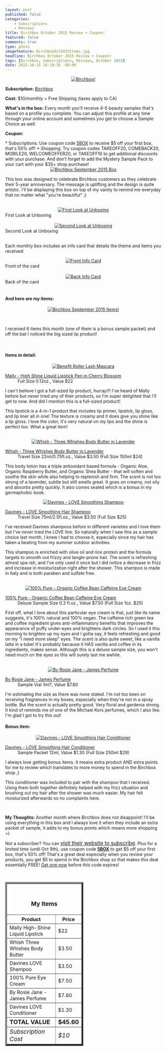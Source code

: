 ```yaml
---
layout: post
published: false
categories: 
    - Subscriptions
    - Reviews
title: Birchbox October 2015 Review + Coupon!
featured: false
comments: true
type: photo
imagefeature: BirchboxOct2015Items.jpg
headline: Birchbox October 2015 Review + Coupon!
tags: [Birchbox, Subscriptions, Reviews, October 2015]
date: 2015-10-15 14:10:39 -08:00
---
```


<center><a href="https://www.birchbox.com/invite/whatsupmailbox" target="_blank">
<img src="/images/BirchboxOct2015Package.jpg" border="0" style="border:none;max-width:100%;" alt="Birchbox!" />
</a></center>

<p><b>Subscription:</b> <a href="https://www.birchbox.com/invite/whatsupmailbox" target="_blank">Birchbox</a></p>
<p><b>Cost:</b> $10/monthly + Free Shipping (taxes apply to CA)</p>
<p><b>What's in the box:</b> Every month you'll receive 4-5 beauty samples that's based on a profile you complete. You can adjust this profile at any time through your online account and sometimes you get to choose a Sample Choice as well.</p>
<p><b>Coupon:</b></p>
* Subscriptions: Use coupon code <a href="https://www.birchbox.com/invite/whatsupmailbox" target="_blank">5BOX</a> to receive $5 off your first box, that's 50% off!
* Shopping: Try coupon codes TAKEOFF20, COMEBACK20, MOBILE20, WELCOMEOFFER20, or TAKEOFF10 to get additional discounts with your purchase. And don’t forget to add the Mystery Sample Pack to your cart with your $35+ shop purchase!

<br>

<center><a href="https://www.birchbox.com/invite/whatsupmailbox" target="_blank">
<img src="/images/BirchboxOct2015Box.jpg" border="0" style="border:none;max-width:100%;" alt="Birchbox September 2015 Box" />
</a></center>

<p>This box was designed to celebrate Birchbox customers as they celebrate their 5-year anniversary. The message is uplifting and the design is quite artistic. I'll be displaying this box on top of my vanity to remind me everyday that no matter what "you're beautiful" ;)</p>
<br>

<center><a href="https://www.birchbox.com/invite/whatsupmailbox" target="_blank">
<img src="/images/BirchboxOct2015OpenBox.jpg" border="0" style="border:none;max-width:100%;" alt="First Look at Unboxing" />
</a></center>
<figcaption>First Look at Unboxing</figcaption>
<br>

<center><a href="https://www.birchbox.com/invite/whatsupmailbox" target="_blank">
<img src="/images/BirchboxOct2015OpenBox2.jpg" border="0" style="border:none;max-width:100%;" alt="Second Look at Unboxing" />
</a></center>
<figcaption>Second Look at Unboxing</figcaption>
<br>

<p>Each monthly box includes an info card that details the theme and items you received:</p>

<center><a href="https://www.birchbox.com/invite/whatsupmailbox" target="_blank">
<img src="/images/BirchboxOct2015Info.jpg" border="0" style="border:none;max-width:100%;" alt="Front Info Card" /></a></center>
<figcaption>Front of the card</figcaption>
<br>

<center><a href="https://www.birchbox.com/invite/whatsupmailbox" target="_blank">
<img src="/images/BirchboxOct2015Info2.jpg" border="0" style="border:none;max-width:100%;" alt="Back Info Card" /></a></center>
<figcaption>Back of the card</figcaption>
<br>

<H4>And here are my items:</H4>

<p><center><a href="https://www.birchbox.com/invite/whatsupmailbox" target="_blank">
<img src="/images/BirchboxOct2015Items.jpg" border="0" style="border:none;max-width:100%;" alt="Birchbox September 2015 Items!" /></a></center></p>
<br>

<p>I received 6 items this month (one of them is a bonus sample packet) and off the bat I noticed the big sized lip product!</p>
<br>

<H4>Items in detail:</H4>

<center><a href="https://www.birchbox.com/invite/whatsupmailbox" target="_blank">
<img src="/images/BirchboxOct2015BenefitRollerLashMascara.jpg" border="0" style="border:none;max-width:100%;" alt="Benefit Roller Lash Mascara" />
</a></center>

<DL>
<DT><a href="http://www.mallybeauty.com/high-shine-liquid-lipstick-pens" target="_blank">Mally - High Shine Liquid Lipstick Pen in Cherry Blossom</a></DT>
<DD>Full Size 0.12oz., Value $22</DD>
</DL>

<p>I can't believe I got a full-sized lip product, hurray!!! I've heard of Mally before but never tried any of their products, so I'm super delighted that I'll get to now. And did I mention this is a full-sized product!</p>

<p>This lipstick is a 4-in-1 product that includes lip primer, lipstick, lip gloss, and lip liner all in one! The texture is creamy and it does give you shine like a lip gloss. I love the color, it's very natural on my lips and the shine is perfect too. What a great item!</p>

<br>

<center><a href="https://www.birchbox.com/invite/whatsupmailbox" target="_blank">
<img src="/images/BirchboxSep2015Body.jpg" border="0" style="border:none;max-width:100%;" alt="Whish - Three Whishes Body Butter in Lavender" />
</a></center>

<DL>
<DT><a href="https://www.whishbody.com/products-body-butter.php" target="_blank">Whish - Three Whishes Body Butter in Lavender</a></DT>
<DD>Travel Size 22ml/0.75fl.oz., Value $3.50 (Full Size 150ml $24)</DD>
</DL>

<p>This body lotion has a triple antioxidant based formula - Organic Aloe, Organic Raspberry Butter, and Organic Shea Butter - that will soften and soothe the skin while also helping to replenish and firm. The scent is not too strong of a lavender, subtle but still smells great. It goes on creamy, not oily and absorbs pretty quickly. It also comes sealed which is a bonus in my germaphobic book.<br>

<center><a href="https://www.birchbox.com/invite/whatsupmailbox" target="_blank">
<img src="/images/BirchboxSep2015Shampoo.jpg" border="0" style="border:none;max-width:100%;" alt="Davines - LOVE Smoothing Shampoo" />
</a></center>

<DL>
<DT><a href="http://us.davines.com/award-winning-love-smoothing-shampoo/d/1162C702" target="_blank">Davines - LOVE Smoothing Hair Shampoo</a></DT>
<DD>Travel Size 75ml/2.5fl.oz., Value $3.50 (Full Size $25)</DD>
</DL>

<p>I've received Davines shampoos before in different varieties and I love them but I've never tried the LOVE line. So naturally when I saw this as a sample choice last month, I knew I had to choose it, especially since my hair has taken a beating from my summer outdoor activities.</p>

<p>This shampoo is enriched with olive oil and rice protein and the formula targets to smooth out frizzy and tangle-prone hair. The scent is refreshing almost spa-ish, and I've only used it once but I did notice a decrease in frizz and increase in moisturization right after the shower. This shampoo is made in Italy and is both paraben and sulfate free.</p>
<br>

<center><a href="https://www.birchbox.com/invite/whatsupmailbox" target="_blank">
<img src="/images/BirchboxSep2015Eye.jpg" border="0" style="border:none;max-width:100%;" alt="100% Pure - Organic Coffee Bean Caffeine Eye Cream" />
</a></center>

<DL>
<DT><a href="http://www.100percentpure.com/products/organic-coffee-bean-caffeine-eye-cream-1oz#product-info-detail" target="_blank">100% Pure - Organic Coffee Bean Caffeine Eye Cream</a></DT>
<DD>Deluxe Sample Size 0.3 fl.oz., Value $7.50 (Full Size 1oz. $25)</DD>
</DL>

<p>First off, what I love about this particular eye cream is that, just like its name suggests, it's 100% natural and 100% vegan. The caffeine rich green tea and coffee ingredient gives anti-inflammatory benefits that improves the appearance of puffy under-eyes and brightens dark circles. So I used it this morning to brighten up my eyes and I gotta say, it feels refreshing and good on my "I need more sleep" eyes. The scent is also quite sweet, like a vanilla latte in a tube! It's probably because it HAS vanilla and coffee in its ingredients, makes sense. Although this is a deluxe sample size, you won't need much on the eyes so this will surely last me awhile.</p>
<br>

<center><a href="https://www.birchbox.com/invite/whatsupmailbox" target="_blank">
<img src="/images/BirchboxSep2015Perfume.jpg" border="0" style="border:none;max-width:100%;" alt="By Rosie Jane - James Perfume" />
</a></center>

<DL>
<DT><a href="http://byrosiejane.com/shop/james-roll-on-perfume/" target="_blank">By Rosie Jane - James Perfume</a></DT>
<DD>Sample Vial 1ml?, Value $7.80</DD>
</DL>

<p>I'm estimating the size as there was none stated. I'm not too keen on receiving fragrances in my boxes, especially when they're not in a spray bottle. But the scent is actually pretty good. Very floral and gardenia strong. It kind of reminds me of one of the Michael Kors perfumes, which I also like. I'm glad I got to try this out!<br>

<H4><i class="icon-gift"></i> Bonus item:</H4>

<center><a href="https://www.birchbox.com/invite/whatsupmailbox" target="_blank">
<img src="/images/BirchboxSep2015Conditioner.jpg" border="0" style="border:none;max-width:100%;" alt="Davines - LOVE Smoothing Hair Conditioner" />
</a></center>

<DL>
<DT><a href="http://us.davines.com/award-winning-love-smoothing-conditioner/d/1163C705" target="_blank">Davines - LOVE Smoothing Hair Conditioner</a></DT>
<DD>Sample Packet 12ml, Value $1.30 (Full Size 250ml $29)</DD>
</DL>

<p>I always love getting bonus items. It means extra product AND extra points for me to review which translates to more money to spend in the Birchbox shop ;)</p>
<p>This conditioner was included to pair with the shampoo that I received. Using them both together definitely helped with my frizz situation and brushing out my hair after the shower was much easier. My hair felt moisturized afterwards so no complaints here.</p>

<br>

<p><i class="icon-exclamation-sign"></i><b> My Thoughts:</b> Another month where Birchbox does not disappoint! I'll be using everything in this box and I always love it when they include an extra packet of sample, it adds to my bonus points which means more shopping =)</p>

<p>Not a subscriber? You can <a href="https://www.birchbox.com/invite/whatsupmailbox"><big>visit their website to subscribe</big></a>. Plus for a limited time (until Oct 9th), use coupon code <a href="https://www.birchbox.com/invite/whatsupmailbox" target="_blank"><b>5BOX</b></a> to get $5 off your first box, that's 50% off! That's a great deal especially when you review your products, you get $5 to spend in the Birchbox shop so that makes this deal essentially FREE! <a href="https://www.birchbox.com/invite/whatsupmailbox" target="_blank">Get one now</a> before this code expires!</p>
<br>

<TABLE  BORDER="5" style="width:50%">
   <TR>
      <TH COLSPAN="2">
         <H3><BR><center>My Items</center></H3>
      </TH>
   </TR>
      <TH>Product</TH>
      <TH>Price</TH>
  <TR>
      <TD>Mally High-Shine Liquid Lipstick</TD>
      <TD>$22</TD>
   </TR>
   <TR>
      <TD>Whish Three Whishes Body Butter</TD>
      <TD>$3.50</TD>
   </TR>
    <TR>
      <TD>Davines LOVE Shampoo</TD>
      <TD>$3.50</TD>
   </TR>
    <TR>
      <TD>100% Pure Eye Cream</TD>
      <TD>$7.50</TD>
   </TR>
    <TR>
      <TD>By Rosie Jane - James Perfume</TD>
      <TD>$7.80</TD>
   </TR>
   <TR>
      <TD>Davines LOVE Conditioner</TD>
      <TD>$1.30</TD>
   </TR>
   <TR>
      <TD><b><big>TOTAL VALUE</big></b></TD>
      <TD><b><big>$45.60</big></b></TD>
   </TR>
   <TR>
      <TD><i><big>Subscription Cost</big></i></TD>
      <TD><i><big>$10</big></i></TD>
   </TR>
</TABLE>
